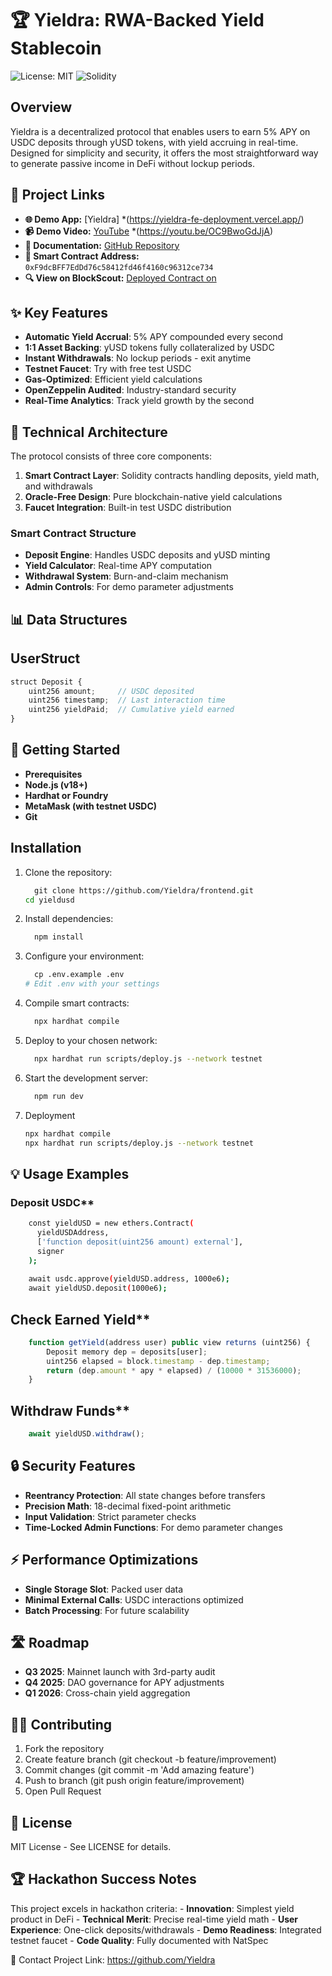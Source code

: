 # 🏆 Yieldra: RWA-Backed Yield Stablecoin

![License: MIT](https://img.shields.io/badge/License-MIT-green.svg)
![Solidity](https://img.shields.io/badge/Solidity-0.8.x-blue)

## Overview

Yieldra is a decentralized protocol that enables users to earn 5% APY on USDC deposits through yUSD tokens, with yield accruing in real-time. Designed for simplicity and security, it offers the most straightforward way to generate passive income in DeFi without lockup periods.

## 🔗 Project Links

- **🌐 Demo App:** [Yieldra] *(https://yieldra-fe-deployment.vercel.app/)
- **📹 Demo Video:** [YouTube](#) *(https://youtu.be/OC9BwoGdJjA)
- **📄 Documentation:** [GitHub Repository](https://github.com/Yieldra)
- **📝 Smart Contract Address:** `0xF9dcBFF7EdDd76c58412fd46f4160c96312ce734`
- **🔍 View on BlockScout:** [Deployed Contract on](https://pharosscan.xyz/address/0xF9dcBFF7EdDd76c58412fd46f4160c96312ce734?tab=index)

## ✨ Key Features

- **Automatic Yield Accrual**: 5% APY compounded every second
- **1:1 Asset Backing**: yUSD tokens fully collateralized by USDC
- **Instant Withdrawals**: No lockup periods - exit anytime
- **Testnet Faucet**: Try with free test USDC
- **Gas-Optimized**: Efficient yield calculations
- **OpenZeppelin Audited**: Industry-standard security
- **Real-Time Analytics**: Track yield growth by the second

## 🔧 Technical Architecture

The protocol consists of three core components:

1. **Smart Contract Layer**: Solidity contracts handling deposits, yield math, and withdrawals
2. **Oracle-Free Design**: Pure blockchain-native yield calculations
3. **Faucet Integration**: Built-in test USDC distribution

### Smart Contract Structure

- **Deposit Engine**: Handles USDC deposits and yUSD minting
- **Yield Calculator**: Real-time APY computation
- **Withdrawal System**: Burn-and-claim mechanism
- **Admin Controls**: For demo parameter adjustments

## 📊 Data Structures

## UserStruct
```javascript
struct Deposit {
    uint256 amount;     // USDC deposited
    uint256 timestamp;  // Last interaction time
    uint256 yieldPaid;  // Cumulative yield earned
}
```

## 🚀 Getting Started
- **Prerequisites**
- **Node.js (v18+)**
- **Hardhat or Foundry**
- **MetaMask (with testnet USDC)**
- **Git**


## Installation

1. Clone the repository:
   
    ```bash
      git clone https://github.com/Yieldra/frontend.git
    cd yieldusd
    ```
   
2. Install dependencies:

    ```bash
      npm install
    ```
    
3. Configure your environment:

    ```bash
      cp .env.example .env
    # Edit .env with your settings
    ```
    
4. Compile smart contracts:

    ```bash
      npx hardhat compile
    ```

5. Deploy to your chosen network:
    
    ```bash
      npx hardhat run scripts/deploy.js --network testnet
    ```
    
6. Start the development server:
    
    ```bash
      npm run dev
    ```
    
7. Deployment

    ```bash
    npx hardhat compile
    npx hardhat run scripts/deploy.js --network testnet
    ```
    
## 💡 Usage Examples

### Deposit USDC**
```bash
    const yieldUSD = new ethers.Contract(
      yieldUSDAddress, 
      ['function deposit(uint256 amount) external'],
      signer
    );
    
    await usdc.approve(yieldUSD.address, 1000e6);
    await yieldUSD.deposit(1000e6);
```

## Check Earned Yield**
```javascript
    function getYield(address user) public view returns (uint256) {
        Deposit memory dep = deposits[user];
        uint256 elapsed = block.timestamp - dep.timestamp;
        return (dep.amount * apy * elapsed) / (10000 * 31536000);
    }
```
    
## Withdraw Funds**
```javascript
    await yieldUSD.withdraw();
```
    
## 🔒 Security Features
- **Reentrancy Protection**: All state changes before transfers
- **Precision Math**: 18-decimal fixed-point arithmetic
- **Input Validation**: Strict parameter checks
- **Time-Locked Admin Functions**: For demo parameter changes

## ⚡ Performance Optimizations
- **Single Storage Slot**: Packed user data
- **Minimal External Calls**: USDC interactions optimized
- **Batch Processing**: For future scalability

## 🛣️ Roadmap
- **Q3 2025**: Mainnet launch with 3rd-party audit
- **Q4 2025**: DAO governance for APY adjustments
- **Q1 2026**: Cross-chain yield aggregation

## 👨‍💻 Contributing
1. Fork the repository
2. Create feature branch (git checkout -b feature/improvement)
3. Commit changes (git commit -m 'Add amazing feature')
4. Push to branch (git push origin feature/improvement)
5. Open Pull Request

## 📜 License
MIT License - See LICENSE for details.

## 🏆 Hackathon Success Notes
This project excels in hackathon criteria:
    - **Innovation**: Simplest yield product in DeFi
    - **Technical Merit**: Precise real-time yield math
    - **User Experience**: One-click deposits/withdrawals
    - **Demo Readiness**: Integrated testnet faucet
    - **Code Quality**: Fully documented with NatSpec

📮 Contact
Project Link: https://github.com/Yieldra

